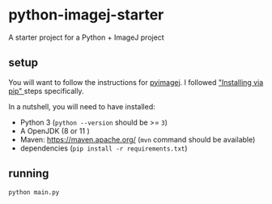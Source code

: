 # python-imagej-starter

A starter project for a Python + ImageJ project

## setup

You will want to follow the instructions for [pyimagej](https://github.com/imagej/pyimagej). I followed ["Installing via pip"
](https://github.com/imagej/pyimagej/blob/master/doc/Install.md#installing-via-pip) steps specifically.

In a nutshell, you will need to have installed:

- Python 3 (`python --version` should be >= `3`)
- A OpenJDK (8 or 11 )
- Maven: https://maven.apache.org/ (`mvn` command should be available)
- dependencies (`pip install -r requirements.txt`)

## running

`python main.py`
